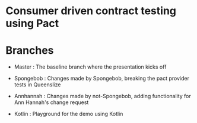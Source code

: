 # Consumer driven contract testing using Pact

# Branches

* Master : The baseline branch where the presentation kicks off

* Spongebob : Changes made by Spongebob, breaking the pact provider tests in Queenslize

* Annhannah : Changes made by not-Spongebob, adding functionality for Ann Hannah's change request

* Kotlin : Playground for the demo using Kotlin
